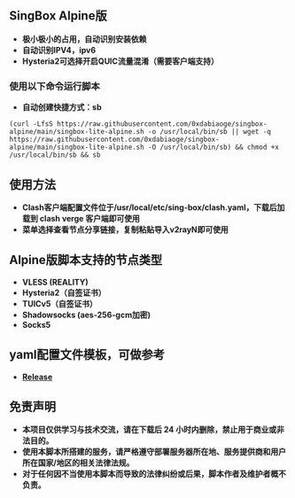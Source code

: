 ## **SingBox Alpine版**

- **极小极小的占用，自动识别安装依赖**
- **自动识别IPV4，ipv6**
- **Hysteria2可选择开启QUIC流量混淆（需要客户端支持）**

### **使用以下命令运行脚本**

- **自动创建快捷方式：sb**
```
(curl -LfsS https://raw.githubusercontent.com/0xdabiaoge/singbox-alpine/main/singbox-lite-alpine.sh -o /usr/local/bin/sb || wget -q https://raw.githubusercontent.com/0xdabiaoge/singbox-alpine/main/singbox-lite-alpine.sh -O /usr/local/bin/sb) && chmod +x /usr/local/bin/sb && sb
```
## **使用方法**
- **Clash客户端配置文件位于/usr/local/etc/sing-box/clash.yaml，下载后加载到 clash verge 客户端即可使用**
- **菜单选择查看节点分享链接，复制粘贴导入v2rayN即可使用**

## **Alpine版脚本支持的节点类型**
- **VLESS (REALITY)**
- **Hysteria2（自签证书）**
- **TUICv5（自签证书）**
- **Shadowsocks (aes-256-gcm加密)**
- **Socks5**

## **yaml配置文件模板，可做参考**
- **[Release](https://github.com/0xdabiaoge/singbox-lite/releases)**

## **免责声明**
- **本项目仅供学习与技术交流，请在下载后 24 小时内删除，禁止用于商业或非法目的。**
- **使用本脚本所搭建的服务，请严格遵守部署服务器所在地、服务提供商和用户所在国家/地区的相关法律法规。**
- **对于任何因不当使用本脚本而导致的法律纠纷或后果，脚本作者及维护者概不负责。**
